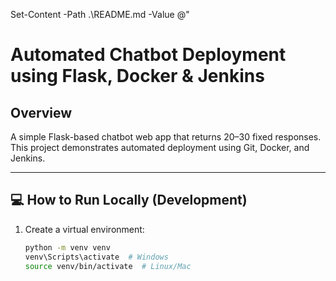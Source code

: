 Set-Content -Path .\README.md -Value @"
# Automated Chatbot Deployment using Flask, Docker & Jenkins

## Overview
A simple Flask-based chatbot web app that returns 20–30 fixed responses.
This project demonstrates automated deployment using Git, Docker, and Jenkins.

---

## 💻 How to Run Locally (Development)

1. Create a virtual environment:
   ```bash
   python -m venv venv
   venv\Scripts\activate  # Windows
   source venv/bin/activate  # Linux/Mac
